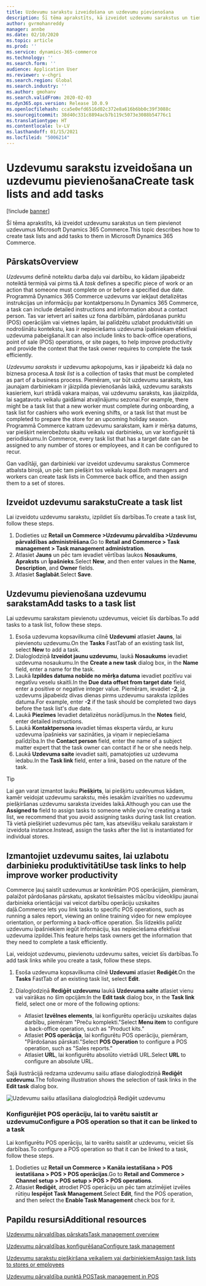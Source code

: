 ```yaml
---
title: Uzdevumu sarakstu izveidošana un uzdevumu pievienošana
description: Šī tēma aprakstīts, kā izveidot uzdevumu sarakstus un tiem pievienot uzdevumus Microsoft Dynamics 365 Commerce.
author: gvrmohanreddy
manager: annbe
ms.date: 02/10/2020
ms.topic: article
ms.prod: ''
ms.service: dynamics-365-commerce
ms.technology: ''
ms.search.form: ''
audience: Application User
ms.reviewer: v-chgri
ms.search.region: Global
ms.search.industry: ''
ms.author: gmohanv
ms.search.validFrom: 2020-02-03
ms.dyn365.ops.version: Release 10.0.9
ms.openlocfilehash: cca5e0efd6516d02c372e8a616b6bb0c39f3088c
ms.sourcegitcommit: 38d40c331c8894acb7b119c5073e3088b54776c1
ms.translationtype: HT
ms.contentlocale: lv-LV
ms.lasthandoff: 01/15/2021
ms.locfileid: "5006214"
---
```

# <a name="create-task-lists-and-add-tasks"></a><span data-ttu-id="48a11-103">Uzdevumu sarakstu izveidošana un uzdevumu pievienošana</span><span class="sxs-lookup"><span data-stu-id="48a11-103">Create task lists and add tasks</span></span>

[!include [banner](includes/banner.md)]

<span data-ttu-id="48a11-104">Šī tēma aprakstīts, kā izveidot uzdevumu sarakstus un tiem pievienot uzdevumus Microsoft Dynamics 365 Commerce.</span><span class="sxs-lookup"><span data-stu-id="48a11-104">This topic describes how to create task lists and add tasks to them in Microsoft Dynamics 365 Commerce.</span></span>

## <a name="overview"></a><span data-ttu-id="48a11-105">Pārskats</span><span class="sxs-lookup"><span data-stu-id="48a11-105">Overview</span></span>

<span data-ttu-id="48a11-106">*Uzdevums* definē noteiktu darba daļu vai darbību, ko kādam jāpabeidz noteiktā termiņā vai pirms tā.</span><span class="sxs-lookup"><span data-stu-id="48a11-106">A *task* defines a specific piece of work or an action that someone must complete on or before a specified due date.</span></span> <span data-ttu-id="48a11-107">Programmā Dynamics 365 Commerce uzdevums var iekļaut detalizētas instrukcijas un informāciju par kontaktpersonu.</span><span class="sxs-lookup"><span data-stu-id="48a11-107">In Dynamics 365 Commerce, a task can include detailed instructions and information about a contact person.</span></span> <span data-ttu-id="48a11-108">Tas var ietvert arī saites uz fona darbībām, pārdošanas punktu (POS) operācijām vai vietnes lapām, lai palīdzētu uzlabot produktivitāti un nodrošinātu kontekstu, kas ir nepieciešams uzdevuma īpašniekam efektīvai uzdevuma pabeigšanai.</span><span class="sxs-lookup"><span data-stu-id="48a11-108">It can also include links to back-office operations, point of sale (POS) operations, or site pages, to help improve productivity and provide the context that the task owner requires to complete the task efficiently.</span></span>

<span data-ttu-id="48a11-109">*Uzdevumu saraksts* ir uzdevumu apkopojums, kas ir jāpabeidz kā daļa no biznesa procesa.</span><span class="sxs-lookup"><span data-stu-id="48a11-109">A *task list* is a collection of tasks that must be completed as part of a business process.</span></span> <span data-ttu-id="48a11-110">Piemēram, var būt uzdevumu saraksts, kas jaunajam darbiniekam ir jāizpilda pievienošanās laikā, uzdevumu saraksts kasieriem, kuri strādā vakara maiņas, vai uzdevumu saraksts, kas jāaizpilda, lai sagatavotu veikalu gaidāmai atvaļinājumu sezonai.</span><span class="sxs-lookup"><span data-stu-id="48a11-110">For example, there might be a task list that a new worker must complete during onboarding, a task list for cashiers who work evening shifts, or a task list that must be completed to prepare the store for an upcoming holiday season.</span></span> <span data-ttu-id="48a11-111">Programmā Commerce katram uzdevumu sarakstam, kam ir mērķa datums, var piešķirt neierobežotu skaitu veikalu vai darbinieku, un var konfigurēt tā periodiskumu.</span><span class="sxs-lookup"><span data-stu-id="48a11-111">In Commerce, every task list that has a target date can be assigned to any number of stores or employees, and it can be configured to recur.</span></span>

<span data-ttu-id="48a11-112">Gan vadītāji, gan darbinieki var izveidot uzdevumu sarakstus Commerce atbalsta birojā, un pēc tam piešķirt tos veikalu kopai.</span><span class="sxs-lookup"><span data-stu-id="48a11-112">Both managers and workers can create task lists in Commerce back office, and then assign them to a set of stores.</span></span>

## <a name="create-a-task-list"></a><span data-ttu-id="48a11-113">Izveidot uzdevumu sarakstu</span><span class="sxs-lookup"><span data-stu-id="48a11-113">Create a task list</span></span>

<span data-ttu-id="48a11-114">Lai izveidotu uzdevumu sarakstu, izpildiet šīs darbības.</span><span class="sxs-lookup"><span data-stu-id="48a11-114">To create a task list, follow these steps.</span></span>

1. <span data-ttu-id="48a11-115">Dodieties uz **Retail un Commerce \>Uzdevumu pārvaldība \>Uzdevumu pārvaldības administrēšana**.</span><span class="sxs-lookup"><span data-stu-id="48a11-115">Go to **Retail and Commerce \> Task management \> Task management administration**.</span></span>
1. <span data-ttu-id="48a11-116">Atlasiet **Jauns** un pēc tam ievadiet vērtības laukos **Nosaukums**, **Apraksts** un **Īpašnieks**.</span><span class="sxs-lookup"><span data-stu-id="48a11-116">Select **New**, and then enter values in the **Name**, **Description**, and **Owner** fields.</span></span>
1. <span data-ttu-id="48a11-117">Atlasiet **Saglabāt**.</span><span class="sxs-lookup"><span data-stu-id="48a11-117">Select **Save**.</span></span>

## <a name="add-tasks-to-a-task-list"></a><span data-ttu-id="48a11-118">Uzdevumu pievienošana uzdevumu sarakstam</span><span class="sxs-lookup"><span data-stu-id="48a11-118">Add tasks to a task list</span></span>

<span data-ttu-id="48a11-119">Lai uzdevumu sarakstam pievienotu uzdevumus, veiciet šīs darbības.</span><span class="sxs-lookup"><span data-stu-id="48a11-119">To add tasks to a task list, follow these steps.</span></span>
 
1. <span data-ttu-id="48a11-120">Esoša uzdevuma kopsavilkuma cilnē **Uzdevumi** atlasiet **Jauns**, lai pievienotu uzdevumu.</span><span class="sxs-lookup"><span data-stu-id="48a11-120">On the **Tasks** FastTab of an existing task list, select **New** to add a task.</span></span>
1. <span data-ttu-id="48a11-121">Dialoglodziņā **Izveidot jaunu uzdevumu**, laukā **Nosaukums** ievadiet uzdevuma nosaukumu.</span><span class="sxs-lookup"><span data-stu-id="48a11-121">In the **Create a new task** dialog box, in the **Name** field, enter a name for the task.</span></span>
1. <span data-ttu-id="48a11-122">Laukā **Izpildes datuma nobīde no mērķa datuma** ievadiet pozitīvu vai negatīvu veselu skaitli.</span><span class="sxs-lookup"><span data-stu-id="48a11-122">In the **Due data offset from target date** field, enter a positive or negative integer value.</span></span> <span data-ttu-id="48a11-123">Piemēram, ievadiet **-2**, ja uzdevums jāpabeidz divas dienas pirms uzdevumu saraksta izpildes datuma.</span><span class="sxs-lookup"><span data-stu-id="48a11-123">For example, enter **-2** if the task should be completed two days before the task list's due date.</span></span>
1. <span data-ttu-id="48a11-124">Laukā **Piezīmes** Ievadiet detalizētus norādījumus.</span><span class="sxs-lookup"><span data-stu-id="48a11-124">In the **Notes** field, enter detailed instructions.</span></span>
1. <span data-ttu-id="48a11-125">Laukā **Kontaktpersona** ievadiet tēmas eksperta vārdu, ar kuru uzdevuma īpašnieks var sazināties, ja viņam ir nepieciešama palīdzība.</span><span class="sxs-lookup"><span data-stu-id="48a11-125">In the **Contact person** field, enter the name of a subject matter expert that the task owner can contact if he or she needs help.</span></span>
1. <span data-ttu-id="48a11-126">Laukā **Uzdevuma saite** ievadiet saiti, pamatojoties uz uzdevuma iedabu.</span><span class="sxs-lookup"><span data-stu-id="48a11-126">In the **Task link** field, enter a link, based on the nature of the task.</span></span>

> [!TIP]
> <span data-ttu-id="48a11-127">Lai gan varat izmantot lauku **Piešķirts**, lai piešķirtu uzdevumus kādam, kamēr veidojat uzdevumu sarakstu, mēs iesakām izvairīties no uzdevumu piešķiršanas uzdevumu saraksta izveides laikā.</span><span class="sxs-lookup"><span data-stu-id="48a11-127">Although you can use the **Assigned to** field to assign tasks to someone while you're creating a task list, we recommend that you avoid assigning tasks during task list creation.</span></span> <span data-ttu-id="48a11-128">Tā vietā piešķiriet uzdevumus pēc tam, kas atsevišķu veikalu sarakstam ir izveidota instance.</span><span class="sxs-lookup"><span data-stu-id="48a11-128">Instead, assign the tasks after the list is instantiated for individual stores.</span></span>

## <a name="use-task-links-to-help-improve-worker-productivity"></a><span data-ttu-id="48a11-129">Izmantojiet uzdevumu saites, lai uzlabotu darbinieku produktivitāti</span><span class="sxs-lookup"><span data-stu-id="48a11-129">Use task links to help improve worker productivity</span></span>

<span data-ttu-id="48a11-130">Commerce ļauj saistīt uzdevumus ar konkrētām POS operācijām, piemēram, palaižot pārdošanas pārskatu, apskatot tiešsaistes mācību videoklipu jaunai darbinieka orientācijai vai veicot darbību operāciju uzskaites daļā.</span><span class="sxs-lookup"><span data-stu-id="48a11-130">Commerce lets you link tasks to specific POS operations, such as running a sales report, viewing an online training video for new employee orientation, or performing a back-office operation.</span></span> <span data-ttu-id="48a11-131">Šis līdzeklis palīdz uzdevumu īpašniekiem iegūt informāciju, kas nepieciešama efektīvai uzdevuma izpildei.</span><span class="sxs-lookup"><span data-stu-id="48a11-131">This feature helps task owners get the information that they need to complete a task efficiently.</span></span>

<span data-ttu-id="48a11-132">Lai, veidojot uzdevumu, pievienotu uzdevumu saites, veiciet šīs darbības.</span><span class="sxs-lookup"><span data-stu-id="48a11-132">To add task links while you create a task, follow these steps.</span></span>

1. <span data-ttu-id="48a11-133">Esoša uzdevuma kopsavilkuma cilnē **Uzdevumi** atlasiet **Rediģēt**.</span><span class="sxs-lookup"><span data-stu-id="48a11-133">On the **Tasks** FastTab of an existing task list, select **Edit**.</span></span>
1. <span data-ttu-id="48a11-134">Dialoglodziņā **Rediģēt uzdevumu** laukā **Uzdevuma saite** atlasiet vienu vai vairākas no šīm opcijām:</span><span class="sxs-lookup"><span data-stu-id="48a11-134">In the **Edit task** dialog box, in the **Task link** field, select one or more of the following options:</span></span>

    - <span data-ttu-id="48a11-135">Atlasiet **Izvēlnes elements**, lai konfigurētu operāciju uzskaites daļas darbību, piemēram "Preču komplekti."</span><span class="sxs-lookup"><span data-stu-id="48a11-135">Select **Menu item** to configure a back-office operation, such as "Product kits."</span></span>
    - <span data-ttu-id="48a11-136">Atlasiet **POS operācija**, lai konfigurētu POS operāciju, piemēram, "Pārdošanas pārskati."</span><span class="sxs-lookup"><span data-stu-id="48a11-136">Select **POS Operation** to configure a POS operation, such as "Sales reports."</span></span>
    - <span data-ttu-id="48a11-137">Atlasiet **URL**, lai konfigurētu absolūto vietrādi URL.</span><span class="sxs-lookup"><span data-stu-id="48a11-137">Select **URL** to configure an absolute URL.</span></span>

<span data-ttu-id="48a11-138">Šajā ilustrācijā redzama uzdevumu saišu atlase dialoglodziņā **Rediģēt uzdevumu**.</span><span class="sxs-lookup"><span data-stu-id="48a11-138">The following illustration shows the selection of task links in the **Edit task** dialog box.</span></span>

![Uzdevumu saišu atlasīšana dialoglodziņā Rediģēt uzdevumu](media/HQ-POS-Tasks-Linking.png)

### <a name="configure-a-pos-operation-so-that-it-can-be-linked-to-a-task"></a><span data-ttu-id="48a11-140">Konfigurējiet POS operāciju, lai to varētu saistīt ar uzdevumu</span><span class="sxs-lookup"><span data-stu-id="48a11-140">Configure a POS operation so that it can be linked to a task</span></span>

<span data-ttu-id="48a11-141">Lai konfigurētu POS operāciju, lai to varētu saistīt ar uzdevumu, veiciet šīs darbības.</span><span class="sxs-lookup"><span data-stu-id="48a11-141">To configure a POS operation so that it can be linked to a task, follow these steps.</span></span>

1. <span data-ttu-id="48a11-142">Dodieties uz **Retail un Commerce \> Kanāla iestatīšana \> POS iestatīšana \> POS \> POS operācijas**.</span><span class="sxs-lookup"><span data-stu-id="48a11-142">Go to **Retail and Commerce \> Channel setup \> POS setup \> POS \> POS operations**.</span></span>
1. <span data-ttu-id="48a11-143">Atlasiet **Rediģēt**, atrodiet POS operāciju un pēc tam atzīmējiet izvēles rūtiņu **Iespējot Task Management**.</span><span class="sxs-lookup"><span data-stu-id="48a11-143">Select **Edit**, find the POS operation, and then select the **Enable Task Management** check box for it.</span></span>

## <a name="additional-resources"></a><span data-ttu-id="48a11-144">Papildu resursi</span><span class="sxs-lookup"><span data-stu-id="48a11-144">Additional resources</span></span>

[<span data-ttu-id="48a11-145">Uzdevumu pārvaldības pārskats</span><span class="sxs-lookup"><span data-stu-id="48a11-145">Task management overview</span></span>](task-mgmt-overview.md)

[<span data-ttu-id="48a11-146">Uzdevumu pārvaldības konfigurēšana</span><span class="sxs-lookup"><span data-stu-id="48a11-146">Configure task management</span></span>](task-mgmt-configure.md)

[<span data-ttu-id="48a11-147">Uzdevumu sarakstu piešķiršana veikaliem vai darbiniekiem</span><span class="sxs-lookup"><span data-stu-id="48a11-147">Assign task lists to stores or employees</span></span>](task-mgmt-assign-lists.md)

[<span data-ttu-id="48a11-148">Uzdevumu pārvaldība punktā POS</span><span class="sxs-lookup"><span data-stu-id="48a11-148">Task management in POS</span></span>](task-mgmt-POS.md)
